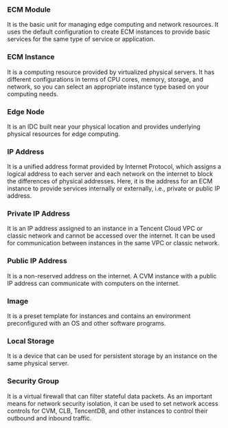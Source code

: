
### ECM Module

It is the basic unit for managing edge computing and network resources. It uses the default configuration to create ECM instances to provide basic services for the same type of service or application.

### ECM Instance

It is a computing resource provided by virtualized physical servers. It has different configurations in terms of CPU cores, memory, storage, and network, so you can select an appropriate instance type based on your computing needs.

### Edge Node

It is an IDC built near your physical location and provides underlying physical resources for edge computing.

### IP Address

It is a unified address format provided by Internet Protocol, which assigns a logical address to each server and each network on the internet to block the differences of physical addresses. Here, it is the address for an ECM instance to provide services internally or externally, i.e., private or public IP address.

### Private IP Address

It is an IP address assigned to an instance in a Tencent Cloud VPC or classic network and cannot be accessed over the internet. It can be used for communication between instances in the same VPC or classic network.

### Public IP Address

It is a non-reserved address on the internet. A CVM instance with a public IP address can communicate with computers on the internet.

### Image

It is a preset template for instances and contains an environment preconfigured with an OS and other software programs. 

### Local Storage

It is a device that can be used for persistent storage by an instance on the same physical server.

### Security Group

It is a virtual firewall that can filter stateful data packets. As an important means for network security isolation, it can be used to set network access controls for CVM, CLB, TencentDB, and other instances to control their outbound and inbound traffic.
